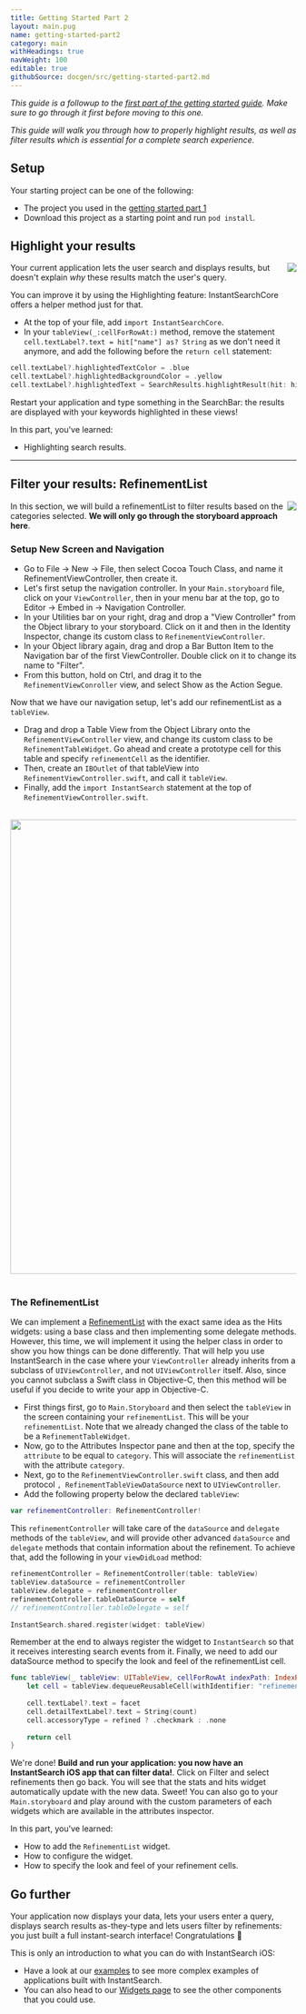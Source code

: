 ```yaml
---
title: Getting Started Part 2
layout: main.pug
name: getting-started-part2
category: main
withHeadings: true
navWeight: 100
editable: true
githubSource: docgen/src/getting-started-part2.md
---
```


*This guide is a followup to the [first part of the getting started guide](getting-started.html). Make sure to go through it first before moving to this one.*

*This guide will walk you through how to properly highlight results, as well as filter results which is essential for a complete search experience.*

## Setup

Your starting project can be one of the following: 

- The project you used in the [getting started part 1](getting-started.html)
- Download this project as a starting point and run `pod install`.

## Highlight your results

<img src="assets/img/getting-started/guide-highlighting.png" class="img-object" align="right"/>

Your current application lets the user search and displays results, but doesn't explain _why_ these results match the user's query.

You can improve it by using the Highlighting feature: InstantSearchCore offers a helper method just for that. 
- At the top of your file, add `import InstantSearchCore`. 
- In your `tableView(_:cellForRowAt:)` method, remove the statement `cell.textLabel?.text = hit["name"] as? String` as we don't need it anymore, and add the following before the `return cell` statement:


```swift
cell.textLabel?.highlightedTextColor = .blue
cell.textLabel?.highlightedBackgroundColor = .yellow
cell.textLabel?.highlightedText = SearchResults.highlightResult(hit: hit, path: "name")?.value
```

Restart your application and type something in the SearchBar: the results are displayed with your keywords highlighted in these views!

In this part, you've learned:

- Highlighting search results.

----

## Filter your results: RefinementList

<img src="assets/img/getting-started/guide-refinementlist.png" class="img-object" align="right"/>

In this section, we will build a refinementList to filter results based on the categories selected. **We will only go through the storyboard approach here**. 

### Setup New Screen and Navigation

- Go to File -> New -> File, then select Cocoa Touch Class, and name it RefinementViewController, then create it. 
- Let's first setup the navigation controller. In your `Main.storyboard` file, click on your `ViewController`, then in your menu bar at the top, go to Editor -> Embed in -> Navigation Controller. 
- In your Utilities bar on your right, drag and drop a "View Controller" from the Object library to your storyboard. Click on it and then in the Identity Inspector, change its custom class to `RefinementViewController`. 
- In your Object library again, drag and drop a Bar Button Item to the Navigation bar of the first ViewController. Double click on it to change its name to "Filter". 
- From this button, hold on Ctrl, and drag it to the `RefinementViewConroller` view, and select Show as the Action Segue. 

Now that we have our navigation setup, let's add our refinementList as a `tableView`.

* Drag and drop a Table View from the Object Library onto the `RefinementViewController` view, and change its custom class to be `RefinementTableWidget`. Go ahead and create a prototype cell for this table and specify `refinementCell` as the identifier. 
* Then, create an `IBOutlet` of that tableView into `RefinementViewController.swift`, and call it `tableView`.
* Finally, add the `import InstantSearch` statement at the top of `RefinementViewController.swift`.

<br/>
<img src="assets/img/getting-started/xcode-refinementlist.png" width="800"/>
<br/>
<br/>

### The RefinementList

We can implement a [RefinementList][widgets-refinementlist] with the exact same idea as the Hits widgets: using a base class and then implementing some delegate methods. However, this time, we will implement it using the helper class in order to show you how things can be done differently. That will help you use InstantSearch in the case where your `ViewController` already inherits from a subclass of `UIViewController`, and not `UIViewController` itself. Also, since you cannot subclass a Swift class in Objective-C, then this method will be useful if you decide to write your app in Objective-C. 

- First things first, go to `Main.Storyboard` and then select the `tableView` in the screen containing your `refinementList`. This will be your `refinementList`. Note that we already changed the class of the table to be a `RefinementTableWidget`. 
- Now, go to the Attributes Inspector pane and then at the top, specify the `attribute` to be equal to `category`. This will associate the `refinementList` with the attribute `category`.
- Next, go to the `RefinementViewController.swift` class, and then add protocol `, RefinementTableViewDataSource` next to `UIViewController`. 
- Add the following property below the declared `tableView`:

```swift
var refinementController: RefinementController!
```

This `refinementController` will take care of the `dataSource` and `delegate` methods of the `tableView`, and will provide other advanced `dataSource` and `delegate` methods that contain information about the refinement. To achieve that, add the following in your `viewDidLoad` method:

```swift
refinementController = RefinementController(table: tableView)
tableView.dataSource = refinementController
tableView.delegate = refinementController
refinementController.tableDataSource = self
// refinementController.tableDelegate = self
    
InstantSearch.shared.register(widget: tableView)
```
Remember at the end to always register the widget to `InstantSearch` so that it receives interesting search events from it. Finally, we need to add our dataSource method to specify the look and feel of the refinementList cell.

```swift
func tableView(_ tableView: UITableView, cellForRowAt indexPath: IndexPath, containing facet: String, with count: Int, is refined: Bool) -> UITableViewCell {
    let cell = tableView.dequeueReusableCell(withIdentifier: "refinementCell", for: indexPath)
    
    cell.textLabel?.text = facet
    cell.detailTextLabel?.text = String(count)
    cell.accessoryType = refined ? .checkmark : .none
    
    return cell
}
```
We're done! **Build and run your application: you now have an InstantSearch iOS app that can filter data!**. Click on Filter and select refinements then go back. You will see that the stats and hits widget automatically update with the new data. Sweet! You can also go to your `Main.storyboard` and play around with the custom parameters of each widgets which are available in the attributes inspector.

In this part, you've learned:

- How to add the `RefinementList` widget.
- How to configure the widget.
- How to specify the look and feel of your refinement cells.

## Go further

Your application now displays your data, lets your users enter a query, displays search results as-they-type and lets users filter by refinements: you just built a full instant-search interface! Congratulations 🎉

This is only an introduction to what you can do with InstantSearch iOS: 
- Have a look at our [examples][examples] to see more complex examples of applications built with InstantSearch.
- You can also head to our [Widgets page][widgets] to see the other components that you could use.

[algolia_sign_up]: https://www.algolia.com/users/sign_up
[widgets]: widgets.html
[examples]: examples.html
[widgets-hits]: widgets.html#hits
[widgets-searchbox]: widgets.html#searchbar
[widgets-refinementlist]: widgets.html#refinementlist
[widgets-stats]: widgets.html#stats
